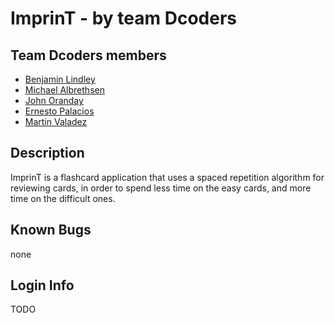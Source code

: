 # ImprinT - by team Dcoders

## Team Dcoders members
  - [Benjamin Lindley](https://github.com/blindley)
  - [Michael Albrethsen](https://github.com/michael-albrethsen)
  - [John Oranday](https://github.com/jcslicker23)
  - [Ernesto Palacios](https://github.com/erniepala)
  - [Martin Valadez](https://github.com/Martin-valadez)

## Description
ImprinT is a flashcard application that uses a spaced repetition algorithm for reviewing cards,
in order to spend less time on the easy cards, and more time on the difficult ones.

## Known Bugs
none

## Login Info
TODO
